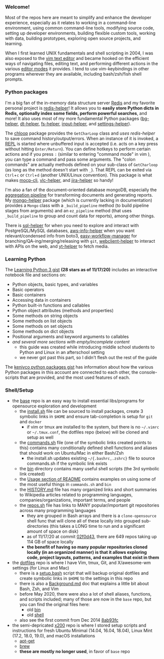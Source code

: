 [aws-info-helper]: https://github.com/kenjyco/aws-info-helper
[bg-helper]: https://github.com/kenjyco/bg-helper
[chloop]: https://github.com/kenjyco/chloop
[dt-helper]: https://github.com/kenjyco/dt-helper
[easy-workflow-manager]: https://github.com/kenjyco/easy-workflow-manager
[fs-helper]: https://github.com/kenjyco/fs-helper
[input-helper]: https://github.com/kenjyco/input-helper
[jira-helper]: https://github.com/kenjyco/jira-helper
[mocp-cli]: https://github.com/kenjyco/mocp-cli
[mocp]: https://github.com/kenjyco/mocp
[mongo-helper]: https://github.com/kenjyco/mongo-helper
[redis-helper]: https://github.com/kenjyco/redis-helper
[settings-helper]: https://github.com/kenjyco/settings-helper
[sql-helper]: https://github.com/kenjyco/sql-helper
[vlc-helper]: https://github.com/kenjyco/vlc-helper
[webclient-helper]: https://github.com/kenjyco/webclient-helper
[yt-helper]: https://github.com/kenjyco/yt-helper

### Welcome!

Most of the repos here are meant to simplify and enhance the developer
experience, especially as it relates to working in a command-line environment,
using common command-line tools, modifying source code, setting up developer
environments, building flexible custom tools, working with data, building
prototypes, exploring open source projects, and learning.

When I first learned UNIX fundamentals and shell scripting in 2004, I was also
exposed to the [vim text editor](https://www.vim.org/about.php) and became
hooked on the efficient ways of navigating files, editing text, and performing
different actions in the various [editor
modes](https://www.freecodecamp.org/news/vim-editor-modes-explained) it
provides. I tend to use vim-keybindings in other programs wherever they are
available, including bash/zsh/fish shell prompts.

### Python packages

I'm a big fan of the in-memory data structure server
[Redis](https://redis.io/topics/data-types-intro) and my favorite personal
project is [redis-helper][]! It allows you to **easily store Python dicts in
Redis, optionally index some fields, perform powerful searches**, and more! It
also uses most of my more fundamental Python packages ([bg-helper][],
[dt-helper][], [fs-helper][], [input-helper][], and [settings-helper][]).

The [chloop][] package provides the `GetCharLoop` class and *uses redis-helper* to
save command history/output/errors. When an instance of it is invoked, a
[REPL](https://en.wikipedia.org/wiki/Read%E2%80%93eval%E2%80%93print_loop) is
started where unbuffered input is accepted (i.e. acts on a key press without
hitting `Enter/Return`). You can define hotkeys to perform certain actions and
if you press `:` (similar to entering "command mode" in vim ), you can type a
command and pass some arguments. The "colon commands" are actually methods
defined on your sub-class of `GetCharloop` (as long as the method doesn't start
with `_`). That REPL can be exited via `Ctrl`+`c` or `Ctrl`+`d` (another
UNIX/Linux convention). This package is what makes [mocp-cli][], [vlc-helper][],
and [jira-helper][] so handy!

I'm also a fan of the document-oriented database mongoDB, especially the
[aggregation
pipeline](https://docs.mongodb.com/manual/core/aggregation-pipeline) for
transforming documents and generating reports. My [mongo-helper][] package (which
is currently lacking in documentation) provides a `Mongo` class with a
`_build_pipeline` method (to build pipeline stages from arguments) and
an `ez_pipeline` method (that uses `_build_pipeline` to group and count data for
reports), among other things.

There is [sql-helper][] for when you need to explore and interact with
PostgreSQL/MySQL databases, [aws-info-helper][] when you want relevant/condensed
info from boto3, [easy-workflow-manager][] for
branching/QA-ing/merging/releasing with `git`, [webclient-helper][] to interact
with APIs on the web, and [yt-helper][] to fetch media.

### Learning Python

The [Learning Python 3
gist](https://gist.github.com/kenjyco/69eeb503125035f21a9d) **(28 stars as of
11/17/20)** includes an
interactive notebook file and sections on:

- Python objects, basic types, and variables
- Basic operators
- Basic containers
- Accessing data in containers
- Python built-in functions and callables
- Python object attributes (methods and properties)
- Some methods on string objects
- Some methods on list objects
- Some methods on set objects
- Some methods on dict objects
- Positional arguments and keyword arguments to callables
- *and several more sections with empty/incomplete content*
    - this guide was created while introducing middle school students to Python
      and Linux in an afterschool setting
    - we never got past this part, so I didn't flesh out the rest of the guide

The [kenjyco python packages
gist](https://gist.github.com/kenjyco/cb601fb3075a724c9e2951f164d1d4d8) has
information about how the various Python packages in this account are connected
to each other, the console-scripts that are provided, and the most used features
of each.

### Shell/Setup

- the [base](https://github.com/kenjyco/base) repo is an easy way to install
  essential libs/programs for opensource exploration and development 
    - the [install.sh](https://github.com/kenjyco/base/blob/master/install.sh)
      file can be sourced to install packages, create 3 symbolic links in
      `$HOME` and ensure tab-completion is setup for `git` and `docker`
        - if vim or tmux are installed to the system, but there is no `~/.vimrc`
          or `~/.tmux.conf`, the dotfiles repo (below) will be cloned and setup
          as well
    - the [commands.sh](https://github.com/kenjyco/base/blob/master/commands.sh)
      file (one of the symbolic links created points to this) contains many
      conditionally defined shell functions and aliases that should work on
      Ubuntu/Mac in either Bash/Zsh
        - the install.sh updates existing `~/{.bashrc,.zshrc}` file to source
          commands.sh if the symbolic link exists
    - the [bin](https://github.com/kenjyco/base/tree/master/bin) directory
      contains many useful shell scripts (the 3rd symbolic link created)
    - the [Usage section of
      README](https://github.com/kenjyco/base/blob/master/README.md#usage)
      contains  examples on using some of the most useful things in
      `commands.sh` and `bin`
    - the [HISTORY.md](https://github.com/kenjyco/base/blob/master/HISTORY.md)
      file has many organized links and short summaries to Wikipedia articles
      related to programming languages, companies/organizations, important
      terms, and people
    - the [repos.sh](https://github.com/kenjyco/base/blob/master/repos.sh) file
      has links to MANY popular/important git repositories across many
      programming languages
        - they are grouped in Bash arrays and there is a `clone-opensource`
          shell func that will clone all of these locally into grouped
          sub-directories (this takes a LONG time to run and a significant
          amount of space on disk)
        - as of 11/17/20 at commit
          [02f0d43](https://github.com/kenjyco/base/blob/02f0d432230a710fd8cdc0fe7da80d2c7e835129/repos.sh),
          there are 649 repos taking up 114 GB of space locally
        - **the benefit of having so many popular repositories cloned locally (in
          an organized manner) is that it allows exploring code, project
          layouts, patterns, and examples that exist in them**
- the [dotfiles](https://github.com/kenjyco/dotfiles) repo is where I have Vim,
  tmux, Git, and X/awesome-wm settings (for Linux and Mac)
    - there is a
      [setup.bash](https://github.com/kenjyco/dotfiles/blob/master/setup.bash)
      script that will backup original dotfiles and create symbolic links in
      `$HOME` to the settings in this repo
    - there is also a
      [Background.md](https://github.com/kenjyco/dotfiles/blob/master/Background.md)
      doc that explains a little bit about Bash, Zsh, and Vim
    - before May 2020, there were also a lot of shell aliases, functions, and
      scripts included; many of those are now in the `base` repo, but you can
      find the original files here:
        - old [bin](https://github.com/kenjyco/dotfiles/tree/full/bin)
        - old [shell](https://github.com/kenjyco/dotfiles/tree/full/shell)
    - also see the first commit from Dec 2014
      [8ab93fc](https://github.com/kenjyco/dotfiles/commit/8ab93fcbef3fbc8e1bf64e5eb7826f533c29ad8c)
- the semi-depricated [x200](https://github.com/kenjyco/x200) repo is where I
  stored setup scripts and instructions for fresh Ubuntu Minimal (14.04, 16.04,
  18.04), Linux Mint (17.2, 18.0, 19.0), and macOS installations
    - [apt-get](https://github.com/kenjyco/x200/tree/master/sysinstall/apt-get)
    - [brew](https://github.com/kenjyco/x200/tree/master/sysinstall/brew)
    - **these are mostly no longer used**, in favor of `base` repo
